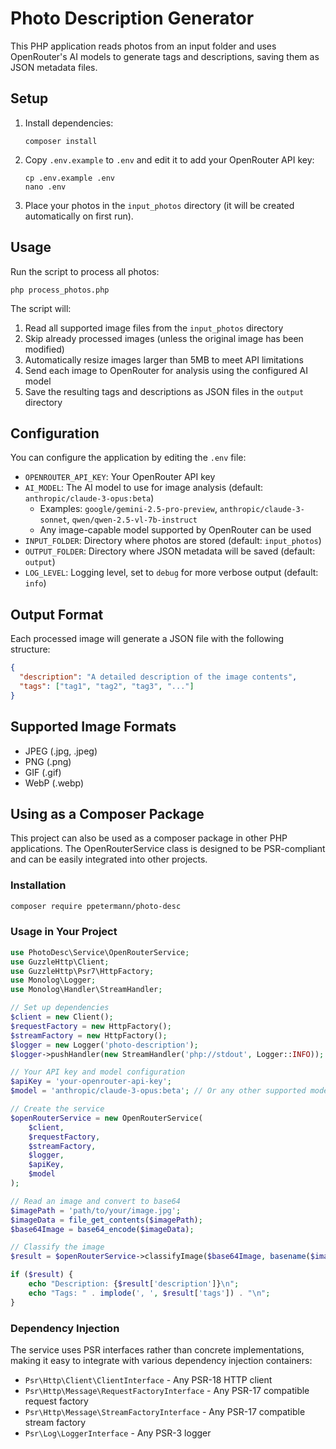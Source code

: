 # Photo Description Generator

This PHP application reads photos from an input folder and uses OpenRouter's AI models to generate tags and descriptions, saving them as JSON metadata files.

## Setup

1. Install dependencies:
   ```
   composer install
   ```

2. Copy `.env.example` to `.env` and edit it to add your OpenRouter API key:
   ```
   cp .env.example .env
   nano .env
   ```

3. Place your photos in the `input_photos` directory (it will be created automatically on first run).

## Usage

Run the script to process all photos:

```
php process_photos.php
```

The script will:
1. Read all supported image files from the `input_photos` directory
2. Skip already processed images (unless the original image has been modified)
3. Automatically resize images larger than 5MB to meet API limitations
4. Send each image to OpenRouter for analysis using the configured AI model
5. Save the resulting tags and descriptions as JSON files in the `output` directory

## Configuration

You can configure the application by editing the `.env` file:

- `OPENROUTER_API_KEY`: Your OpenRouter API key
- `AI_MODEL`: The AI model to use for image analysis (default: `anthropic/claude-3-opus:beta`)
  - Examples: `google/gemini-2.5-pro-preview`, `anthropic/claude-3-sonnet`, `qwen/qwen-2.5-vl-7b-instruct`
  - Any image-capable model supported by OpenRouter can be used
- `INPUT_FOLDER`: Directory where photos are stored (default: `input_photos`)
- `OUTPUT_FOLDER`: Directory where JSON metadata will be saved (default: `output`)
- `LOG_LEVEL`: Logging level, set to `debug` for more verbose output (default: `info`)

## Output Format

Each processed image will generate a JSON file with the following structure:

```json
{
  "description": "A detailed description of the image contents",
  "tags": ["tag1", "tag2", "tag3", "..."]
}
```

## Supported Image Formats

- JPEG (.jpg, .jpeg)
- PNG (.png)
- GIF (.gif)
- WebP (.webp)

## Using as a Composer Package

This project can also be used as a composer package in other PHP applications. The OpenRouterService class is designed to be PSR-compliant and can be easily integrated into other projects.

### Installation

```bash
composer require ppetermann/photo-desc
```

### Usage in Your Project

```php
use PhotoDesc\Service\OpenRouterService;
use GuzzleHttp\Client;
use GuzzleHttp\Psr7\HttpFactory;
use Monolog\Logger;
use Monolog\Handler\StreamHandler;

// Set up dependencies
$client = new Client();
$requestFactory = new HttpFactory();
$streamFactory = new HttpFactory();
$logger = new Logger('photo-description');
$logger->pushHandler(new StreamHandler('php://stdout', Logger::INFO));

// Your API key and model configuration
$apiKey = 'your-openrouter-api-key';
$model = 'anthropic/claude-3-opus:beta'; // Or any other supported model

// Create the service
$openRouterService = new OpenRouterService(
    $client,
    $requestFactory,
    $streamFactory,
    $logger,
    $apiKey,
    $model
);

// Read an image and convert to base64
$imagePath = 'path/to/your/image.jpg';
$imageData = file_get_contents($imagePath);
$base64Image = base64_encode($imageData);

// Classify the image
$result = $openRouterService->classifyImage($base64Image, basename($imagePath));

if ($result) {
    echo "Description: {$result['description']}\n";
    echo "Tags: " . implode(', ', $result['tags']) . "\n";
}
```

### Dependency Injection

The service uses PSR interfaces rather than concrete implementations, making it easy to integrate with various dependency injection containers:

- `Psr\Http\Client\ClientInterface` - Any PSR-18 HTTP client
- `Psr\Http\Message\RequestFactoryInterface` - Any PSR-17 compatible request factory
- `Psr\Http\Message\StreamFactoryInterface` - Any PSR-17 compatible stream factory
- `Psr\Log\LoggerInterface` - Any PSR-3 logger

